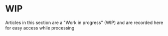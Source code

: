 # WIP

Articles in this section are a "Work in progress" (WIP) and are recorded here for easy access while processing

